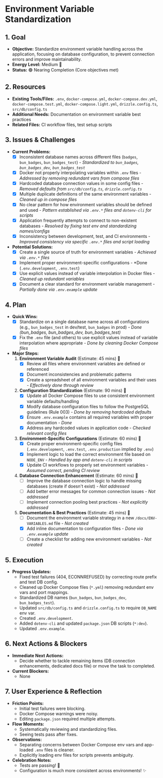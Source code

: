 # Environment Variable Standardization

## 1. Goal
- **Objective:** Standardize environment variable handling across the application, focusing on database configuration, to prevent connection errors and improve maintainability.
- **Energy Level:** Medium 🔋
- **Status:** 🟢 Nearing Completion (Core objectives met)

## 2. Resources
- **Existing Tools/Files:** `.env`, `docker-compose.yml`, `docker-compose.dev.yml`, `docker-compose.test.yml`, `docker-compose.light.yml`, `drizzle.config.ts`, `src/db/config.ts`
- **Additional Needs:** Documentation on environment variable best practices
- **Related Files:** CI workflow files, test setup scripts

## 3. Issues & Challenges
- **Current Problems:**
  - [X] Inconsistent database names across different files (`badges`, `bun_badges`, `bun_badges_test`) - *Standardized to `bun_badges`, `bun_badges_dev`, `bun_badges_test`*
  - [X] Docker not properly interpolating variables within `.env` files - *Addressed by removing redundant vars from compose files*
  - [X] Hardcoded database connection values in some config files - *Removed defaults from `src/db/config.ts`, `drizzle.config.ts`*
  - [X] Multiple duplicate definitions of the same environment variables - *Cleaned up in compose files*
  - [X] No clear pattern for how environment variables should be defined and used - *Pattern established via `.env.*` files and `dotenv-cli` for scripts*
  - [X] Application frequently attempts to connect to non-existent databases - *Resolved by fixing test env and standardizing names/configs*
  - [X] Inconsistency between development, test, and CI environments - *Improved consistency via specific `.env.*` files and script loading*

- **Potential Solutions:**
  - [X] Create a single source of truth for environment variables - *Achieved via `.env.*` files*
  - [X] Implement proper environment-specific configurations - *Done (`.env.development`, `.env.test`)
  - [X] Use explicit values instead of variable interpolation in Docker files - *Cleaned up redundant variables*
  - [X] Document a clear standard for environment variable management - *Partially done via `.env.example` update*

## 4. Plan
- **Quick Wins:**
  - [X] Standardize on a single database name across all configurations (e.g., `bun_badges_test` in dev/test, `bun_badges` in prod) - *Done (bun_badges, bun_badges_dev, bun_badges_test)*
  - [X] Fix the `.env` file (and others) to use explicit values instead of variable interpolation where appropriate - *Done by cleaning Docker Compose files*

- **Major Steps:**
  1. **Environment Variable Audit** (Estimate: 45 mins) 🎯
     - [X] Review all files where environment variables are defined or referenced
     - [X] Document inconsistencies and problematic patterns
     - [X] Create a spreadsheet of all environment variables and their uses - *Effectively done through review*

  2. **Configuration Standardization** (Estimate: 90 mins) 🎯
     - [X] Update all Docker Compose files to use consistent environment variable defaults/handling
     - [X] Modify database configuration files to follow the PostgreSQL guidelines (Rule 003) - *Done by removing hardcoded defaults*
     - [X] Ensure `.env.example` contains all required variables with proper documentation - *Done*
     - [X] Address any hardcoded values in application code - *Checked relevant config files*

  3. **Environment-Specific Configurations** (Estimate: 60 mins) 🎯
     - [X] Create proper environment-specific config files (`.env.development`, `.env.test`, `.env.production` implied by `.env`)
     - [X] Implement logic to load the correct environment file based on `NODE_ENV` - *Handled by app and `dotenv-cli` in scripts*
     - [X] Update CI workflows to properly set environment variables - *Assumed correct, pending CI review*

  4. **Database Connection Enhancement** (Estimate: 60 mins) 🎯
     - [ ] Improve the database connection logic to handle missing databases (create if doesn't exist) - *Not addressed*
     - [ ] Add better error messages for common connection issues - *Not addressed*
     - [ ] Implement connection pooling best practices - *Not explicitly addressed*

  5. **Documentation & Best Practices** (Estimate: 45 mins) 🎯
     - [ ] Document the environment variable strategy in a new `/docs/ENV-VARIABLES.md` file - *Not created*
     - [X] Add inline documentation to configuration files - *Done via `.env.example` update*
     - [ ] Create a checklist for adding new environment variables - *Not created*

## 5. Execution
- **Progress Updates:**
  - Fixed test failures (404, ECONNREFUSED) by correcting route prefix and test DB config.
  - Cleaned up Docker Compose files (`*.yml`) removing redundant env vars and port mappings.
  - Standardized DB names (`bun_badges`, `bun_badges_dev`, `bun_badges_test`).
  - Updated `src/db/config.ts` and `drizzle.config.ts` to require `DB_NAME` env var.
  - Created `.env.development`.
  - Added `dotenv-cli` and updated `package.json` DB scripts (`*:dev`).
  - Updated `.env.example`.

## 6. Next Actions & Blockers
- **Immediate Next Actions:**
  - Decide whether to tackle remaining items (DB connection enhancements, dedicated docs file) or move the task to completed.
- **Current Blockers:**
  - None

## 7. User Experience & Reflection
- **Friction Points:**
  - Initial test failures were blocking.
  - Docker Compose warnings were noisy.
  - Editing `package.json` required multiple attempts.
- **Flow Moments:**
  - Systematically reviewing and standardizing files.
  - Seeing tests pass after fixes.
- **Observations:**
  - Separating concerns between Docker Compose env vars and app-loaded `.env` files is cleaner.
  - Explicitly loading env files for scripts prevents ambiguity.
- **Celebration Notes:**
  - Tests are passing! 🎉
  - Configuration is much more consistent across environments! ✨ 